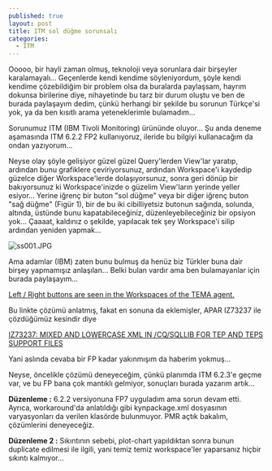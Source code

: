 ```yaml
---
published: true
layout: post
title: ITM sol düğme sorunsalı
categories: 
  - ITM
---
```



Ooooo, bir hayli zaman olmuş, teknoloji veya sorunlara dair birşeyler karalamayalı... Geçenlerde kendi kendime söyleniyordum, şöyle kendi kendime çözebildiğim bir problem olsa da buralarda paylaşsam, hayrım dokunsa birilerine diye, nihayetinde bu tarz bir durum oluştu ve ben de burada paylaşayım dedim, çünkü herhangi bir şekilde bu sorunun Türkçe'si yok, ya da ben kısıtlı arama yeteneklerimle bulamadım...


Sorunumuz ITM (IBM Tivoli Monitoring) ürününde oluyor... Şu anda deneme aşamasında ITM 6.2.2 FP2 kullanıyoruz, ileride bu bilgiyi kullanacağım da ondan yazıyorum...


Neyse olay şöyle gelişiyor güzel güzel Query'lerden View'lar yaratıp, ardından bunu grafiklere çeviriyorsunuz, ardından Workspace'i kaydedip güzelce diğer Workspace'lerde dolaşıyorsunuz, sonra geri dönüp bir bakıyorsunuz ki Workspace'inizde o güzelim View'ların yerinde yeller esiyor... Yerine iğrenç bir buton "sol düğme" veya bir diğer iğrenç buton "sağ düğme" (Figür 1), bir de bu iki cibilliyetsiz butonun sağında, solunda, altında, üstünde bunu kapatabileceğiniz, düzenleyebileceğiniz bir opsiyon yok... Çaaaat, kaldınız o şekilde, yapılacak tek şey Workspace'i silip ardından yeniden yapmak...

![ss001.JPG]({{site.baseurl}}/_posts/ss001.JPG)

Ama adamlar (IBM) zaten bunu bulmuş da henüz biz Türkler buna dair birşey yapmamışız anlaşılan... Belki bulan vardır ama ben bulamayanlar için burada paylaşayım...

[Left / Right buttons are seen in the Workspaces of the TEMA agent.](http://www-01.ibm.com/support/docview.wss?uid=swg21431517)

Bu linkte çözümü anlatmış, fakat en sonuna da eklemişler, APAR IZ73237 ile çözdüğümüz kesindir diye

[IZ73237: MIXED AND LOWERCASE XML IN /CQ/SQLLIB FOR TEP AND TEPS SUPPORT FILES](http://www-01.ibm.com/support/docview.wss?uid=swg1IZ73237)

Yani aslında cevaba bir FP kadar yakınmışım da haberim yokmuş...

Neyse, öncelikle çözümü deneyeceğim, çünkü planımda ITM 6.2.3'e geçme var, ve bu FP bana çok mantıklı gelmiyor, sonuçları burada yazarım artık...

**Düzenleme :** 6.2.2 versiyonuna FP7 uyguladım ama sorun devam etti. Ayrıca, workaround'da anlatıldığı gibi kynpackage.xml dosyasının varyasyonları da verilen klasörde bulunmuyor. PMR açtık bakalım, çözümlerini deneyeceğiz.

**Düzenleme 2 :** Sıkıntının sebebi, plot-chart yapıldıktan sonra bunun duplicate edilmesi ile ilgili, yani temiz temiz workspace'ler yaparsanız hiçbir sıkıntı kalmıyor...
